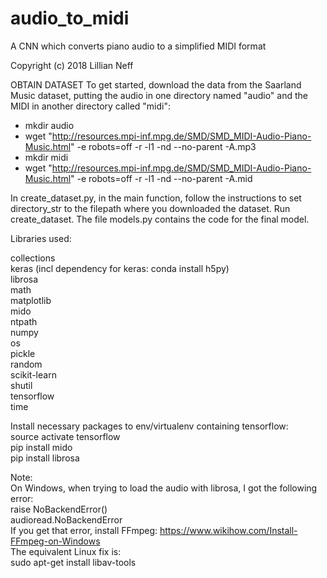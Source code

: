 # audio_to_midi
A CNN which converts piano audio to a simplified MIDI format

Copyright (c) 2018 Lillian Neff

OBTAIN DATASET
To get started, download the data from the Saarland Music dataset, putting the audio in one directory named "audio" and
the MIDI in another directory called "midi":

  * mkdir audio  
  * wget "http://resources.mpi-inf.mpg.de/SMD/SMD_MIDI-Audio-Piano-Music.html" -e robots=off -r -l1 -nd --no-parent -A.mp3  
  * mkdir midi  
  * wget "http://resources.mpi-inf.mpg.de/SMD/SMD_MIDI-Audio-Piano-Music.html" -e robots=off -r -l1 -nd --no-parent -A.mid  

In create_dataset.py, in the main function, follow the instructions to set directory_str to the filepath where you
downloaded the dataset. Run create_dataset. The file models.py contains the code for the final model.

Libraries used:

collections  
keras (incl dependency for keras: conda install h5py)  
librosa  
math  
matplotlib  
mido  
ntpath  
numpy  
os  
pickle  
random  
scikit-learn  
shutil  
tensorflow  
time  

Install necessary packages to env/virtualenv containing tensorflow:  
source activate tensorflow  
pip install mido  
pip install librosa  

Note:   
On Windows, when trying to load the audio with librosa, I got the following error:  
raise NoBackendError()  
audioread.NoBackendError  
If you get that error, install FFmpeg: https://www.wikihow.com/Install-FFmpeg-on-Windows  
The equivalent Linux fix is:  
sudo apt-get install libav-tools